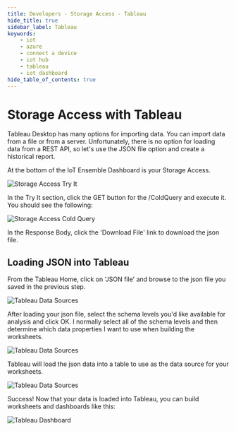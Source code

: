 ```yaml
---
title: Developers - Storage Access - Tableau
hide_title: true
sidebar_label: Tableau
keywords:
    - iot
    - azure
    - connect a device
    - iot hub
    - tableau
    - iot dashboard
hide_table_of_contents: true
---
```


# Storage Access with Tableau

Tableau Desktop has many options for importing data. You can import data from a file or from a server. Unfortunately, there is no option for loading data from a REST API, so let's use the JSON file option and create a historical report.

At the bottom of the IoT Ensemble Dashboard is your Storage Access. 

![Storage Access Try It](https://www.fathym.com/iot/img/screenshots/storage-access-tryit.png)

In the Try It section, click the GET button for the /ColdQuery and execute it. You should see the following: 

![Storage Access Cold Query](https://www.fathym.com/iot/img/screenshots/api-cold-storage.jpg)

In the Response Body, click the 'Download File' link to download the json file.

## Loading JSON into Tableau

From the Tableau Home, click on 'JSON file' and browse to the json file you saved in the previous step. 

![Tableau Data Sources](https://www.fathym.com/iot/img/screenshots/tableau-json-file.png)

After loading your json file, select the schema levels you'd like available for analysis and click OK. I normally select all of the schema levels and then determine which data properties I want to use when building the worksheets.

![Tableau Data Sources](https://www.fathym.com/iot/img/screenshots/tableau-schema-levels.png)

Tableau will load the json data into a table to use as the data source for your worksheets.

![Tableau Data Sources](https://www.fathym.com/iot/img/screenshots/tableau-datasource.png)

Success! Now that your data is loaded into Tableau, you can build worksheets and dashboards like this:

![Tableau Dashboard](https://www.fathym.com/iot/img/screenshots/tableau-dashboard.png)
 
